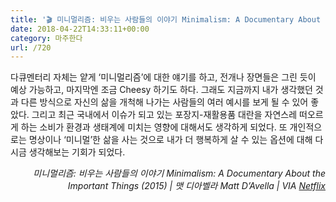 ```yaml
---
title: '🎬 미니멀리즘: 비우는 사람들의 이야기 Minimalism: A Documentary About the Important Things (2015)'
date: 2018-04-22T14:33:11+00:00
category: 마주한다
url: /720
---
```


다큐멘터리 자체는 얕게 &#8216;미니멀리즘&#8217;에 대한 얘기를 하고, 전개나 장면들은 그린 듯이 예상 가능하고, 마지막엔 조금 Cheesy 하기도 하다. 그래도 지금까지 내가 생각했던 것과 다른 방식으로 자신의 삶을 개척해 나가는 사람들의 여러 예시를 보게 될 수 있어 좋았다. 그리고 최근 국내에서 이슈가 되고 있는 포장지-재활용품 대란을 자연스레 떠오르게 하는 소비가 환경과 생태계에 미치는 영향에 대해서도 생각하게 되었다. 또 개인적으로는 명상이나 &#8216;미니멀&#8217;한 삶을 사는 것으로 내가 더 행복하게 살 수 있는 옵션에 대해 다시금 생각해보는 기회가 되었다.

<p style="text-align:right">
  <em>미니멀리즘: 비우는 사람들의 이야기 Minimalism: A Documentary About the Important Things (2015) | 맷 디아벨라 Matt D&#8217;Avella | VIA <a rel="noreferrer noopener" href="http://netflix.com" target="_blank">Netflix</a></em>
</p>